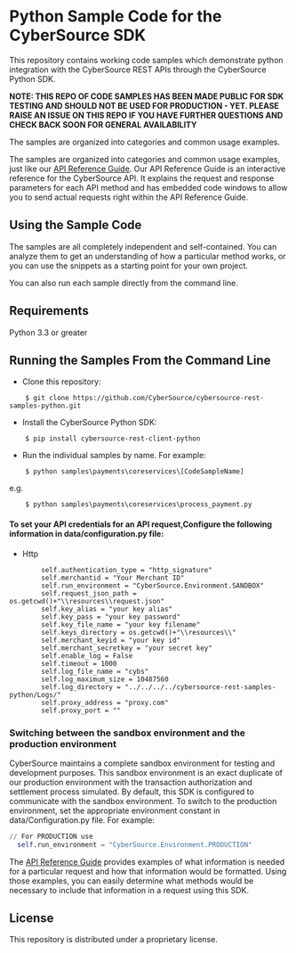 # Python Sample Code for the CyberSource SDK

This repository contains working code samples which demonstrate python integration with the CyberSource REST APIs through the CyberSource Python SDK.

**__NOTE: THIS REPO OF CODE SAMPLES HAS BEEN MADE PUBLIC FOR SDK TESTING AND SHOULD NOT BE USED FOR PRODUCTION - YET.  PLEASE RAISE AN ISSUE ON THIS REPO IF YOU HAVE FURTHER QUESTIONS AND CHECK BACK SOON FOR GENERAL AVAILABILITY__**

The samples are organized into categories and common usage examples.

The samples are organized into categories and common usage examples, just like our [API Reference Guide](https://developer.cybersource.com/api/reference/api-reference.html). Our API Reference Guide is an interactive reference for the CyberSource API. It explains the request and response parameters for each API method and has embedded code windows to allow you to send actual requests right within the API Reference Guide.


## Using the Sample Code

The samples are all completely independent and self-contained. You can analyze them to get an understanding of how a particular method works, or you can use the snippets as a starting point for your own project.

You can also run each sample directly from the command line.

## Requirements
Python 3.3 or greater

## Running the Samples From the Command Line
* Clone this repository:
```
    $ git clone https://github.com/CyberSource/cybersource-rest-samples-python.git
```
* Install the CyberSource Python SDK:
```
    $ pip install cybersource-rest-client-python
```  
* Run the individual samples by name. For example:
```
    $ python samples\payments\coreservices\[CodeSampleName]
```
e.g.
```
    $ python samples\payments\coreservices\process_payment.py
```

#### To set your API credentials for an API request,Configure the following information in data/configuration.py file:
  
  * Http

```
        self.authentication_type = "http_signature"
        self.merchantid = "Your Merchant ID"
        self.run_environment = "CyberSource.Environment.SANDBOX"
        self.request_json_path = os.getcwd()+"\\resources\\request.json"
        self.key_alias = "your key alias"
        self.key_pass = "your key password"
        self.key_file_name = "your key filename"
        self.keys_directory = os.getcwd()+"\\resources\\"
        self.merchant_keyid = "your key id"
        self.merchant_secretkey = "your secret key"
        self.enable_log = False
        self.timeout = 1000
        self.log_file_name = "cybs"
        self.log_maximum_size = 10487560
        self.log_directory = "../../../../cybersource-rest-samples-python/Logs/"
        self.proxy_address = "proxy.com"
        self.proxy_port = ""
```

### Switching between the sandbox environment and the production environment
CyberSource maintains a complete sandbox environment for testing and development purposes. This sandbox environment is an exact
duplicate of our production environment with the transaction authorization and settlement process simulated. By default, this SDK is 
configured to communicate with the sandbox environment. To switch to the production environment, set the appropriate environment 
constant in data/Configuration.py file.  For example:

```python
// For PRODUCTION use
  self.run_environment = "CyberSource.Environment.PRODUCTION"
```


The [API Reference Guide](https://developer.cybersource.com/api/reference/api-reference.html) provides examples of what information is needed for a particular request and how that information would be formatted. Using those examples, you can easily determine what methods would be necessary to include that information in a request
using this SDK.

 ## License
This repository is distributed under a proprietary license.

